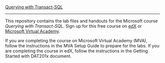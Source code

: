 [Querying with Transact-SQL](https://www.edx.org/course/querying-data-with-transact-sql-2)

***

This repository contains the lab files and handouts for the Microsoft course *Querying with Transact-SQL*. Sign up for this free course on [edX](https://www.edx.org/course/querying-transact-sql-microsoft-dat201x-0) or [Microsoft Virtual Academy](https://mva.microsoft.com/en-US/training-courses/querying-with-transact-sql-10530).

If you are completing the course on Microsoft Virtual Academy (MVA), follow the instructions in the MVA Setup Guide to prepare for the labs. If you are completing the course in edX, follow the instructions in the Getting Started with DAT201x document.
